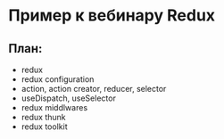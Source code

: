 # Пример к вебинару Redux

## План: 
- redux
- redux configuration
- action, action creator, reducer, selector 
- useDispatch, useSelector
- redux middlwares
- redux thunk
- redux toolkit
